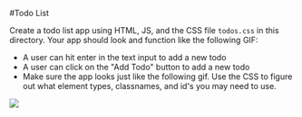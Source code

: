 #Todo List

Create a todo list app using HTML, JS, and the CSS file `todos.css` in this directory.  Your app should look and function like the following GIF:


* A user can hit enter in the text input to add a new todo
* A user can click on the "Add Todo" button to add a new todo
* Make sure the app looks just like the following gif.  Use the CSS to figure out what element types, classnames, and id's you may need to use.


![](http://i.gyazo.com/f5261ff193975c56b6ca3be266a96420.gif)

